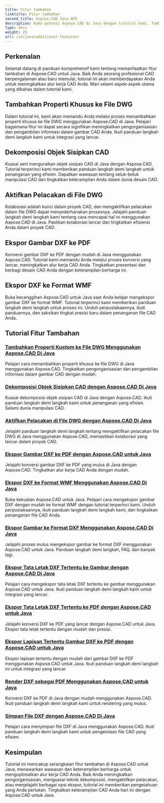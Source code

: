 ```yaml
---
title: Fitur tambahan
linktitle: Fitur tambahan
second_title: Aspose.CAD Java API
description: Buka potensi Aspose.CAD di Java dengan tutorial kami. Tambahkan properti khusus, dekomposisi objek sisipan CAD, aktifkan pelacakan, dan ekspor gambar DXF dengan lancar. Tingkatkan alur kerja CAD Anda dengan mudah.
type: docs
weight: 29
url: /id/java/additional-features/
---
```



## Perkenalan

Selamat datang di panduan komprehensif kami tentang memanfaatkan fitur tambahan di Aspose.CAD untuk Java. Baik Anda seorang profesional CAD berpengalaman atau baru memulai, tutorial ini akan memberdayakan Anda untuk meningkatkan alur kerja CAD Anda. Mari selami aspek-aspek utama yang dibahas dalam tutorial kami.

## Tambahkan Properti Khusus ke File DWG

Dalam tutorial ini, kami akan memandu Anda melalui proses menambahkan properti khusus ke file DWG menggunakan Aspose.CAD di Java. Pelajari bagaimana fitur ini dapat secara signifikan meningkatkan pengorganisasian dan pengambilan informasi dalam gambar CAD Anda. Ikuti panduan langkah demi langkah kami untuk integrasi yang lancar.

## Dekomposisi Objek Sisipkan CAD

Kuasai seni menguraikan objek sisipan CAD di Java dengan Aspose.CAD. Tutorial terperinci kami memberikan panduan langkah demi langkah untuk penanganan yang efisien. Dapatkan wawasan tentang seluk-beluk manipulasi CAD dan tingkatkan keterampilan Anda dalam dunia desain CAD.

## Aktifkan Pelacakan di File DWG

Kolaborasi adalah kunci dalam proyek CAD, dan mengaktifkan pelacakan dalam file DWG dapat menyederhanakan prosesnya. Jelajahi panduan langkah demi langkah kami tentang cara mencapai hal ini menggunakan Aspose.CAD di Java. Pastikan kolaborasi lancar dan tingkatkan efisiensi Anda dalam proyek CAD.

## Ekspor Gambar DXF ke PDF

Konversi gambar DXF ke PDF dengan mudah di Java menggunakan Aspose.CAD. Tutorial kami memandu Anda melalui proses konversi yang lancar, meningkatkan alur kerja CAD Anda. Tingkatkan presentasi dan berbagi desain CAD Anda dengan keterampilan berharga ini.

## Ekspor DXF ke Format WMF

Buka kecanggihan Aspose.CAD untuk Java saat Anda belajar mengekspor gambar DXF ke format WMF. Tutorial terperinci kami memberikan panduan langkah demi langkah untuk proses ini. Unduh perpustakaannya, ikuti panduannya, dan saksikan tingkat presisi baru dalam penanganan file CAD Anda.

## Tutorial Fitur Tambahan
### [Tambahkan Properti Kustom ke File DWG Menggunakan Aspose.CAD Di Java](./add-custom-properties/)
Pelajari cara menambahkan properti khusus ke file DWG di Java menggunakan Aspose.CAD. Tingkatkan pengorganisasian dan pengambilan informasi dalam gambar CAD dengan mudah.
### [Dekomposisi Objek Sisipkan CAD dengan Aspose.CAD Di Java](./decompose-cad-insert-object/)
Kuasai dekomposisi objek sisipan CAD di Java dengan Aspose.CAD. Ikuti panduan langkah demi langkah kami untuk penanganan yang efisien. Selami dunia manipulasi CAD.
### [Aktifkan Pelacakan di File DWG dengan Aspose.CAD Di Java](./enable-tracking/)
Jelajahi panduan langkah demi langkah tentang mengaktifkan pelacakan file DWG di Java menggunakan Aspose.CAD, memastikan kolaborasi yang lancar dalam proyek CAD.
### [Ekspor Gambar DXF ke PDF dengan Aspose.CAD untuk Java](./export-dxf-to-pdf/)
Jelajahi konversi gambar DXF ke PDF yang mulus di Java dengan Aspose.CAD. Tingkatkan alur kerja CAD Anda dengan mudah.
### [Ekspor DXF ke Format WMF Menggunakan Aspose.CAD Di Java](./export-dxf-to-wmf/)
Buka kekuatan Aspose.CAD untuk Java. Pelajari cara mengekspor gambar DXF dengan mudah ke format WMF dengan tutorial terperinci kami. Unduh perpustakaannya, ikuti panduan langkah demi langkah kami, dan tingkatkan penanganan file CAD Anda.
### [Ekspor Gambar ke Format DXF Menggunakan Aspose.CAD Di Java](./export-images-to-dxf/)
Jelajahi proses mulus mengekspor gambar ke format DXF menggunakan Aspose.CAD untuk Java. Panduan langkah demi langkah, FAQ, dan banyak lagi.
### [Ekspor Tata Letak DXF Tertentu ke Gambar dengan Aspose.CAD Di Java](./export-specific-layout-to-image/)
Pelajari cara mengekspor tata letak DXF tertentu ke gambar menggunakan Aspose.CAD untuk Java. Ikuti panduan langkah demi langkah kami untuk integrasi yang lancar.
### [Ekspor Tata Letak DXF Tertentu ke PDF dengan Aspose.CAD untuk Java](./export-specific-layout-to-pdf/)
Jelajahi konversi DXF ke PDF yang lancar dengan Aspose.CAD untuk Java. Ekspor tata letak tertentu dengan mudah dan presisi.
### [Ekspor Lapisan Tertentu Gambar DXF ke PDF dengan Aspose.CAD untuk Java](./export-specific-layer-to-pdf/)
Ekspor lapisan tertentu dengan mudah dari gambar DXF ke PDF menggunakan Aspose.CAD untuk Java. Ikuti panduan langkah demi langkah ini untuk integrasi yang lancar.
### [Render DXF sebagai PDF Menggunakan Aspose.CAD untuk Java](./render-dxf-as-pdf/)
Konversi DXF ke PDF di Java dengan mudah menggunakan Aspose.CAD. Ikuti panduan langkah demi langkah kami untuk rendering yang mulus.
### [Simpan File DXF dengan Aspose.CAD Di Java](./save-dxf-files/)
Pelajari cara menyimpan file DXF di Java menggunakan Aspose.CAD. Ikuti panduan langkah demi langkah kami untuk pengelolaan file CAD yang efisien.

## Kesimpulan

Tutorial ini mencakup serangkaian fitur tambahan di Aspose.CAD untuk Java, menawarkan wawasan dan keterampilan berharga untuk mengoptimalkan alur kerja CAD Anda. Baik Anda meningkatkan pengorganisasian, menguasai teknik dekomposisi, mengaktifkan pelacakan, atau menjelajahi berbagai opsi ekspor, tutorial ini memberikan pengetahuan yang Anda perlukan. Tingkatkan keterampilan CAD Anda hari ini dengan Aspose.CAD untuk Java.